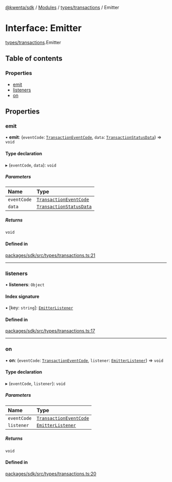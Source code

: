 [@kwenta/sdk](../README.md) / [Modules](../modules.md) / [types/transactions](../modules/types_transactions.md) / Emitter

# Interface: Emitter

[types/transactions](../modules/types_transactions.md).Emitter

## Table of contents

### Properties

- [emit](types_transactions.Emitter.md#emit)
- [listeners](types_transactions.Emitter.md#listeners)
- [on](types_transactions.Emitter.md#on)

## Properties

### emit

• **emit**: (`eventCode`: [`TransactionEventCode`](../modules/types_transactions.md#transactioneventcode), `data`: [`TransactionStatusData`](types_transactions.TransactionStatusData.md)) => `void`

#### Type declaration

▸ (`eventCode`, `data`): `void`

##### Parameters

| Name | Type |
| :------ | :------ |
| `eventCode` | [`TransactionEventCode`](../modules/types_transactions.md#transactioneventcode) |
| `data` | [`TransactionStatusData`](types_transactions.TransactionStatusData.md) |

##### Returns

`void`

#### Defined in

[packages/sdk/src/types/transactions.ts:21](https://github.com/Kwenta/kwenta/blob/935f91508/packages/sdk/src/types/transactions.ts#L21)

___

### listeners

• **listeners**: `Object`

#### Index signature

▪ [key: `string`]: [`EmitterListener`](types_transactions.EmitterListener.md)

#### Defined in

[packages/sdk/src/types/transactions.ts:17](https://github.com/Kwenta/kwenta/blob/935f91508/packages/sdk/src/types/transactions.ts#L17)

___

### on

• **on**: (`eventCode`: [`TransactionEventCode`](../modules/types_transactions.md#transactioneventcode), `listener`: [`EmitterListener`](types_transactions.EmitterListener.md)) => `void`

#### Type declaration

▸ (`eventCode`, `listener`): `void`

##### Parameters

| Name | Type |
| :------ | :------ |
| `eventCode` | [`TransactionEventCode`](../modules/types_transactions.md#transactioneventcode) |
| `listener` | [`EmitterListener`](types_transactions.EmitterListener.md) |

##### Returns

`void`

#### Defined in

[packages/sdk/src/types/transactions.ts:20](https://github.com/Kwenta/kwenta/blob/935f91508/packages/sdk/src/types/transactions.ts#L20)
